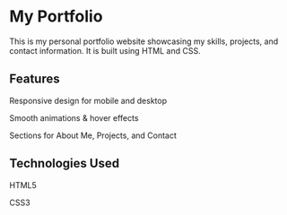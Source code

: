 # My Portfolio
This is my personal portfolio website showcasing my skills, projects, and contact information.
It is built using HTML and CSS.

## Features
Responsive design for mobile and desktop

Smooth animations & hover effects

Sections for About Me, Projects, and Contact

## Technologies Used
HTML5

CSS3






